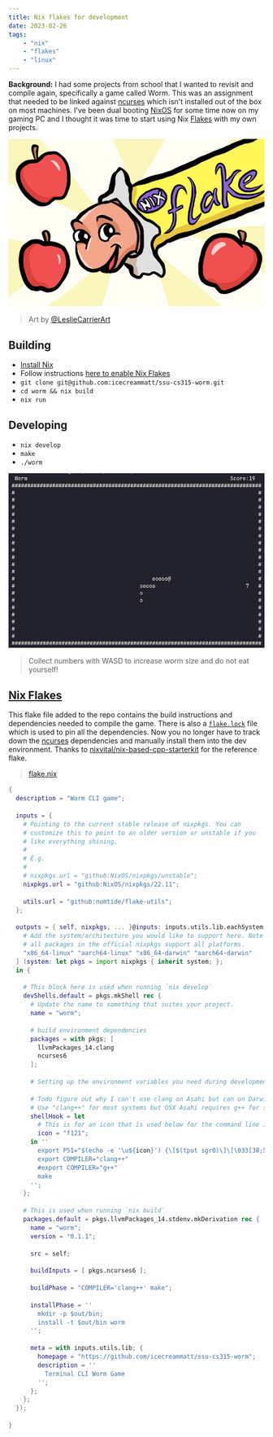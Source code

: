 ```yaml
---
title: Nix flakes for development
date: 2023-02-26
tags:
    - "nix"
    - "flakes"
    - "linux"
---
```

**Background:** I had some projects from school that I wanted to revisit and compile again, specifically a game called Worm.  This was an assignment that needed to be linked against [ncurses](https://en.wikipedia.org/wiki/Ncurses) which isn't installed out of the box on most machines. I've been dual booting [NixOS](nixos.org/) for some time now on my gaming PC and I thought it was time to start using Nix [Flakes](https://nixos.wiki/wiki/Flakes) with my own projects.
<!--more-->
![nix flake worm candybar](/images/2023-02-26/nix-flake-worm.jpg)
> Art by [@LeslieCarrierArt](https://www.instagram.com/lesliecarrierart/)

## Building
- [Install Nix](https://nixos.org/)
- Follow instructions [here to enable Nix Flakes](https://nixos.wiki/wiki/Flakes)
- `git clone git@github.com:icecreammatt/ssu-cs315-worm.git`
- `cd worm && nix build`
- `nix run`

## Developing
- `nix develop`
- `make`
- `./worm`

![Game Preview](/images/2023-02-26/worm.jpg)
> Collect numbers with WASD to increase worm size and do not eat yourself!

## [**Nix Flakes**](https://nixos.wiki/wiki/Flakes)
This flake file added to the repo contains the build instructions and dependencies needed to compile the game. There is also a [`flake.lock`](https://github.com/icecreammatt/ssu-cs315-worm/blob/master/flake.lock) file which is used to pin all the dependencies. Now you no longer have to track down the [ncurses](https://en.wikipedia.org/wiki/Ncurses) dependencies and manually install them into the dev environment.
Thanks to [nixvital/nix-based-cpp-starterkit](https://github.com/nixvital/nix-based-cpp-starterkit/blob/main/flake.nix) for the reference flake.

> [flake.nix](https://github.com/icecreammatt/ssu-cs315-worm/blob/master/flake.nix)
```nix
{
  description = "Worm CLI game";

  inputs = {
    # Pointing to the current stable release of nixpkgs. You can
    # customize this to point to an older version or unstable if you
    # like everything shining.
    #
    # E.g.
    #
    # nixpkgs.url = "github:NixOS/nixpkgs/unstable";
    nixpkgs.url = "github:NixOS/nixpkgs/22.11";

    utils.url = "github:numtide/flake-utils";
  };

  outputs = { self, nixpkgs, ... }@inputs: inputs.utils.lib.eachSystem [
    # Add the system/architecture you would like to support here. Note that not
    # all packages in the official nixpkgs support all platforms.
    "x86_64-linux" "aarch64-linux" "x86_64-darwin" "aarch64-darwin"
  ] (system: let pkgs = import nixpkgs { inherit system; };
  in {

    # This block here is used when running `nix develop`
    devShells.default = pkgs.mkShell rec {
      # Update the name to something that suites your project.
      name = "worm";

      # build environment dependencies
      packages = with pkgs; [
        llvmPackages_14.clang
        ncurses6
      ];

      # Setting up the environment variables you need during development.

      # Todo figure out why I can't use clang on Asahi but can on Darwin
      # Use "clang++" for most systems but OSX Asahi requires g++ for some reason or a runtime error occurs
      shellHook = let
        # This is for an icon that is used below for the command line input below
        icon = "f121";
      in ''
        export PS1="$(echo -e '\u${icon}') {\[$(tput sgr0)\]\[\033[38;5;228m\]\w\[$(tput sgr0)\]\[\033[38;5;15m\]} (${name}) \\$ \[$(tput sgr0)\]"
        export COMPILER="clang++"
        #export COMPILER="g++"
        make
      '';
    };

    # This is used when running `nix build`
    packages.default = pkgs.llvmPackages_14.stdenv.mkDerivation rec {
      name = "worm";
      version = "0.1.1";
  
      src = self;

      buildInputs = [ pkgs.ncurses6 ];

      buildPhase = "COMPILER='clang++' make";

      installPhase = ''
        mkdir -p $out/bin; 
        install -t $out/bin worm
      '';

      meta = with inputs.utils.lib; {
        homepage = "https://github.com/icecreammatt/ssu-cs315-worm";
        description = ''
          Terminal CLI Worm Game
        '';
      };
    };
  });

}
```
